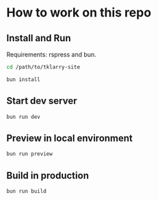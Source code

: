 # How to work on this repo

## Install and Run

Requirements: rspress and bun.

```sh
cd /path/to/tklarry-site

bun install
```

## Start dev server

```sh
bun run dev
```

## Preview in local environment

```sh
bun run preview
```

## Build in production

```sh
bun run build
```
